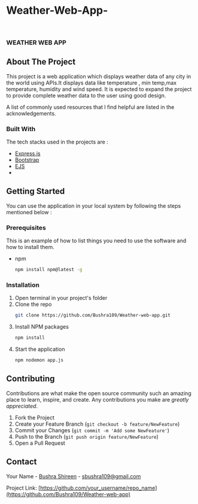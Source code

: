 # Weather-Web-App-
<!-- PROJECT LOGO -->
<br />
<p allign="center">

  <h3 allign="center">WEATHER WEB APP</h3>

 
  
  
</p>




<!-- ABOUT THE PROJECT -->
## About The Project

This project is a web  application which displays weather data of any city in the world using APIs.It displays data like temperature , min temp,max temperature, humidity and wind speed. It is expected to expand the project to provide complete weather data to the user using good design.




A list of commonly used resources that I find helpful are listed in the acknowledgements.

### Built With

The tech stacks used in the projects are :
* [Express.js](https://expressjs.com)
* [Bootstrap](https://getbootstrap.com)
* [EJS](https://jquery.com)
* 



<!-- GETTING STARTED -->
## Getting Started

You can use the application in your local system by following the steps mentioned below :

### Prerequisites

This is an example of how to list things you need to use the software and how to install them.
* npm
  ```sh
  npm install npm@latest -g
  ```

### Installation

1. Open terminal in your project's folder
2. Clone the repo
   ```sh
   git clone https://github.com/Bushra109/Weather-web-app.git
   ```
3. Install NPM packages
   ```sh
   npm install
   ```
4. Start the application 
   ```sh
   npm nodemon app.js
   ```



<!-- CONTRIBUTING -->
## Contributing

Contributions are what make the open source community such an amazing place to learn, inspire, and create. Any contributions you make are *greatly appreciated*.

1. Fork the Project
2. Create your Feature Branch (`git checkout -b feature/NewFeature`)
3. Commit your Changes (`git commit -m 'Add some NewFeature'`)
4. Push to the Branch (`git push origin feature/NewFeature`)
5. Open a Pull Request



<!-- CONTACT -->
## Contact

Your Name - [Bushra Shireen](https://www.linkedin.com/in/bushra-shireen-636b381b9/) - sbushra109@gmail.com

Project Link: [https://github.com/your_username/repo_name](https://github.com/Bushra109/Weather-web-app)